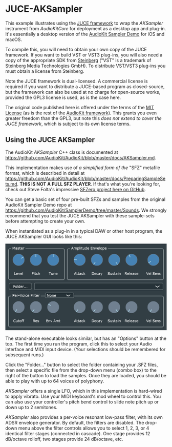 # JUCE-AKSampler
This example illustrates using the [JUCE framework](http://juce.com) to wrap the *AKSampler* instrument from *AudioKitCore* for deployment as a desktop app and plug-in. It's essentially a desktop version of the [AudioKit Sampler Demo](https://github.com/AudioKit/SamplerDemo) for iOS and macOS.

To compile this, you will need to obtain your own copy of the JUCE framework. If you want to build VST or VST3 plug-ins, you will also need a copy of the appropriate SDK from [Steinberg](https://www.steinberg.net/en/company/developers.html) ("VST" is a trademark of Steinberg Media Technologies GmbH). To distribute VST/VST3 plug-ins you must obtain a license from Steinberg.

Note the JUCE framework is dual-licensed. A commercial license is required if you want to distribute a JUCE-based program as closed-source, but the framework can also be used at no charge for open-source works, provided the GPL3 license is used, as is the case here.

The original code published here is offered under the terms of the [MIT License](https://opensource.org/licenses/MIT) (as is the rest of the [AudioKit framework](https://github.com/AudioKit/AudioKit)). This grants you even greater freedom than the GPL3, but note this *does not extend to cover the JUCE framework*, which is subject to its own license terms.

## Using the JUCE AKSampler
The AudioKit *AKSampler* C++ class is documented at https://github.com/AudioKit/AudioKit/blob/master/docs/AKSampler.md.

This implementation makes use of *a simplified form of the* "SFZ" metafile format, which is described in detail at https://github.com/AudioKit/AudioKit/blob/master/docs/PreparingSampleSets.md. **THIS IS NOT A FULL SFZ PLAYER**. If that's what you're looking for, check out Steve Folta's impressive [SFZero project here on GitHub](http://stevefolta.github.io/SFZero/).

You can get a basic set of four pre-built SFZs and samples from the original AudioKit Sampler Demo repo at https://github.com/AudioKit/SamplerDemo/tree/master/Sounds. We strongly recommend that you test the JUCE AKSampler with these sample-sets before attempting to create your own.

When instantiated as a plug-in in a typical DAW or other host program, the JUCE AKSampler GUI looks like this:

![](juce-aksampler.png)

The stand-alone executable looks similar, but has an "Options" button at the top. The first time you run the program, click this to select your Audio interface and MIDI input device. (Your selections should be remembered for subsequent runs.)

Click the "Folder..." button to select the folder containing your .SFZ files, then select a specific file from the drop-down menu (combo box) to the right of the button to load the samples. Once they are loaded, you should be able to play with up to 64 voices of polyphony.

*AKSampler* offers a single LFO, which in this implementation is hard-wired to apply vibrato. Use your MIDI keyboard's mod wheel to control this. You can also use your controller's pitch bend control to slide note pitch up or down up to 2 semitones.

*AKSampler* also provides a per-voice resonant low-pass filter, with its own ADSR envelope generator. By default, the filters are disabled. The drop-down menu above the filter controls allows you to select 1, 2, 3, or 4 identical filter stages (connected in cascade). One stage provides 12 dB/octave rolloff, two stages provide 24 dB/octave, etc.

